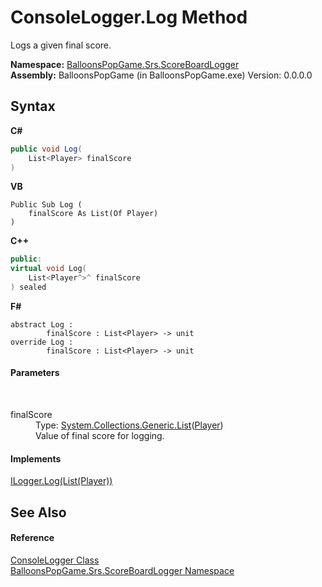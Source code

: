 # ConsoleLogger.Log Method 
 

Logs a given final score.

**Namespace:**&nbsp;<a href="N_BalloonsPopGame_Srs_ScoreBoardLogger">BalloonsPopGame.Srs.ScoreBoardLogger</a><br />**Assembly:**&nbsp;BalloonsPopGame (in BalloonsPopGame.exe) Version: 0.0.0.0

## Syntax

**C#**<br />
``` C#
public void Log(
	List<Player> finalScore
)
```

**VB**<br />
``` VB
Public Sub Log ( 
	finalScore As List(Of Player)
)
```

**C++**<br />
``` C++
public:
virtual void Log(
	List<Player^>^ finalScore
) sealed
```

**F#**<br />
``` F#
abstract Log : 
        finalScore : List<Player> -> unit 
override Log : 
        finalScore : List<Player> -> unit 
```


#### Parameters
&nbsp;<dl><dt>finalScore</dt><dd>Type: <a href="http://msdn2.microsoft.com/en-us/library/6sh2ey19" target="_blank">System.Collections.Generic.List</a>(<a href="T_BalloonsPopGame_Srs_Player">Player</a>)<br />Value of final score for logging.</dd></dl>

#### Implements
<a href="M_BalloonsPopGame_Srs_ScoreBoardLogger_ILogger_Log">ILogger.Log(List(Player))</a><br />

## See Also


#### Reference
<a href="T_BalloonsPopGame_Srs_ScoreBoardLogger_ConsoleLogger">ConsoleLogger Class</a><br /><a href="N_BalloonsPopGame_Srs_ScoreBoardLogger">BalloonsPopGame.Srs.ScoreBoardLogger Namespace</a><br />